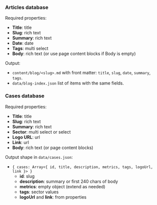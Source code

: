 ### Articles database

Required properties:
- **Title**: title
- **Slug**: rich text
- **Summary**: rich text
- **Date**: date
- **Tags**: multi select
- **Body**: rich text (or use page content blocks if Body is empty)

Output:
- `content/blog/<slug>.md` with front matter: `title`, `slug`, `date`, `summary`, `tags`.
- `data/blog-index.json` list of items with the same fields.

### Cases database

Required properties:
- **Title**: title
- **Slug**: rich text
- **Summary**: rich text
- **Sector**: multi select or select
- **Logo URL**: url
- **Link**: url
- **Body**: rich text (or page content blocks)

Output shape in `data/cases.json`:
- `{ cases: Array<{ id, title, description, metrics, tags, logoUrl, link }> }`
  - **id**: slug
  - **description**: summary or first 240 chars of body
  - **metrics**: empty object (extend as needed)
  - **tags**: sector values
  - **logoUrl** and **link**: from properties


